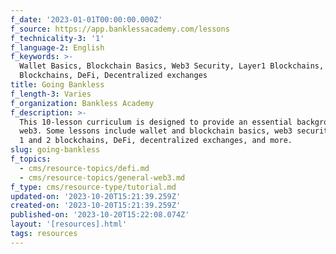 ```yaml
---
f_date: '2023-01-01T00:00:00.000Z'
f_source: https://app.banklessacademy.com/lessons
f_technicality-3: '1'
f_language-2: English
f_keywords: >-
  Wallet Basics, Blockchain Basics, Web3 Security, Layer1 Blockchains, Layer2
  Blockchains, DeFi, Decentralized exchanges
title: Going Bankless
f_length-3: Varies
f_organization: Bankless Academy
f_description: >-
  This 10-lesson curriculum is designed to provide an essential background of
  web3. Some lessons include wallet and blockchain basics, web3 security, layer
  1 and 2 blockchains, DeFi, decentralized exchanges, and more.
slug: going-bankless
f_topics:
  - cms/resource-topics/defi.md
  - cms/resource-topics/general-web3.md
f_type: cms/resource-type/tutorial.md
updated-on: '2023-10-20T15:21:39.259Z'
created-on: '2023-10-20T15:21:39.259Z'
published-on: '2023-10-20T15:22:08.074Z'
layout: '[resources].html'
tags: resources
---
```



